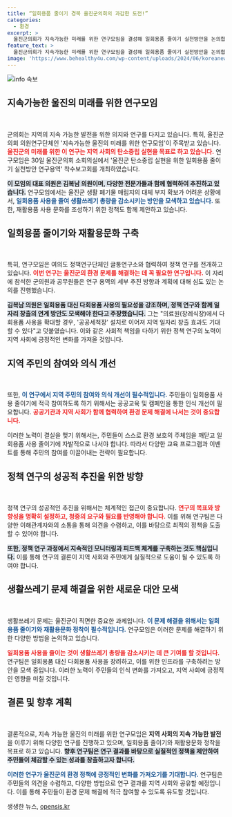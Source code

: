 ```yaml
---
title: “일회용품 줄이기 경북 울진군의회의 과감한 도전!”
categories:
  - 환경
excerpt: >
  울진군의회가 지속가능한 미래를 위한 연구모임을 결성해 일회용품 줄이기 실천방안을 논의합니다. 탄소중립 실현을 위한 혁신적인 정책으로 지역 일자리 창출도 기대! 클릭해 더 알아보세요!
feature_text: >
  울진군의회가 지속가능한 미래를 위한 연구모임을 결성해 일회용품 줄이기 실천방안을 논의합니다. 탄소중립 실현을 위한 혁신적인 정책으로 지역 일자리 창출도 기대! 클릭해 더 알아보세요!
image: 'https://www.behealthy4u.com/wp-content/uploads/2024/06/koreanews.jpg'
---
```


<p><img src="https://www.behealthy4u.com/wp-content/uploads/2024/06/koreanews.jpg" alt="info 속보" /></p>

<h2 data-ke-size="size26">지속가능한 울진의 미래를 위한 연구모임</h2>

<p data-ke-size="size16">&nbsp;</p>

<p>군의회는 지역의 지속 가능한 발전을 위한 의지와 연구를 다지고 있습니다. 특히, 울진군의회 의원연구단체인 '지속가능한 울진의 미래를 위한 연구모임'이 주목받고 있습니다. <b><span style="color: #ee2323;">울진군의 미래를 위한 이 연구는 지역 사회의 탄소중립 실현을 목표로 하고 있습니다.</span></b> 연구모임은 30일 울진군의회 소회의실에서 '울진군 탄소중립 실현을 위한 일회용품 줄이기 실천방안 연구용역' 착수보고회를 개최하였습니다. </p>

<p><b><span style="background-color: #21538527;">이 모임의 대표 의원은 김복남 의원이며, 다양한 전문가들과 함께 협력하여 추진하고 있습니다.</span></b> 연구모임에서는 울진군 생활 폐기물 매립지의 대체 부지 확보가 어려운 상황에서, <b><span style="color: #1a5490;">일회용품 사용을 줄여 생활쓰레기 총량을 감소시키는 방안을 모색하고 있습니다.</span></b> 또한, 재활용품 사용 문화를 조성하기 위한 정책도 함께 제안하고 있습니다.</p>

<h2 data-ke-size="size26">일회용품 줄이기와 재활용문화 구축</h2>

<p data-ke-size="size16">&nbsp;</p>

<p>특히, 연구모임은 여의도 정책연구단체인 글통연구소와 협력하여 정책 연구를 전개하고 있습니다. <b><span style="color: #ee2323;">이번 연구는 울진군의 환경 문제를 해결하는 데 꼭 필요한 연구입니다.</span></b> 이 자리에 참석한 군의원과 공무원들은 연구 용역의 세부 추진 방향과 계획에 대해 심도 있는 논의를 진행했습니다. </p>

<p><b><span style="background-color: #21538527;">김복남 의원은 일회용품 대신 다회용품 사용의 필요성을 강조하며, 정책 연구와 함께 일자리 창출의 연계 방안도 모색해야 한다고 주장했습니다.</span></b> 그는 "의료원(장례식장)에서 다회용품 사용을 확대할 경우, '공공세척장' 설치로 이어져 지역 일자리 창출 효과도 기대할 수 있다"고 덧붙였습니다. 이와 같은 사회적 책임을 다하기 위한 정책 연구의 노력이 지역 사회에 긍정적인 변화를 가져올 것입니다.</p>

<h2 data-ke-size="size26">지역 주민의 참여와 의식 개선</h2>

<p data-ke-size="size16">&nbsp;</p>

<p>또한, <b><span style="color: #1a5490;">이 연구에서 지역 주민의 참여와 의식 개선이 필수적입니다.</span></b> 주민들이 일회용품 사용 줄이기에 적극 참여하도록 하기 위해서는 공공교육 및 캠페인을 통한 인식 개선이 필요합니다. <b><span style="color: #ee2323;">공공기관과 지역 사회가 함께 협력하여 환경 문제 해결에 나서는 것이 중요합니다.</span></b> </p>

<p>이러한 노력이 결실을 맺기 위해서는, 주민들이 스스로 환경 보호의 주체임을 깨닫고 일회용품 사용 줄이기에 자발적으로 나서야 합니다. 따라서 다양한 교육 프로그램과 이벤트를 통해 주민의 참여를 이끌어내는 전략이 필요합니다.</p>

<h2 data-ke-size="size26">정책 연구의 성공적 추진을 위한 방향</h2>

<p data-ke-size="size16">&nbsp;</p>

<p>정책 연구의 성공적인 추진을 위해서는 체계적인 접근이 중요합니다. <b><span style="color: #ee2323;">연구의 목표와 방향성을 명확히 설정하고, 청중의 요구와 필요를 반영해야 합니다.</span></b> 이를 위해 연구팀은 다양한 이해관계자와의 소통을 통해 의견을 수렴하고, 이를 바탕으로 최적의 정책을 도출할 수 있어야 합니다.</p>

<p><b><span style="background-color: #21538527;">또한, 정책 연구 과정에서 지속적인 모니터링과 피드백 체계를 구축하는 것도 핵심입니다.</span></b> 이를 통해 연구의 결론이 지역 사회와 주민에게 실질적으로 도움이 될 수 있도록 하여야 합니다. </p>

<h2 data-ke-size="size26">생활쓰레기 문제 해결을 위한 새로운 대안 모색</h2>

<p data-ke-size="size16">&nbsp;</p>

<p>생활쓰레기 문제는 울진군이 직면한 중요한 과제입니다. <b><span style="color: #1a5490;">이 문제 해결을 위해서는 일회용품 줄이기와 재활용문화 정착이 필수적입니다.</span></b> 연구모임은 이러한 문제를 해결하기 위한 다양한 방법을 논의하고 있습니다. </p>

<p><b><span style="color: #ee2323;">일회용품 사용을 줄이는 것이 생활쓰레기 총량을 감소시키는 데 큰 기여를 할 것입니다.</span></b> 연구팀은 일회용품 대신 다회용품 사용을 장려하고, 이를 위한 인프라를 구축하려는 방안을 모색 중입니다. 이러한 노력이 주민들의 인식 변화를 가져오고, 지역 사회에 긍정적인 영향을 미칠 것입니다.</p>

<h2 data-ke-size="size26">결론 및 향후 계획</h2>

<p data-ke-size="size16">&nbsp;</p>

<p>결론적으로, 지속 가능한 울진의 미래를 위한 연구모임은 <strong>지역 사회의 지속 가능한 발전</strong>을 이루기 위해 다양한 연구를 진행하고 있으며, 일회용품 줄이기와 재활용문화 정착을 목표로 하고 있습니다. <b><span style="background-color: #21538527;">향후 연구팀은 연구 결과를 바탕으로 실질적인 정책을 제안하여 주민들이 체감할 수 있는 성과를 창출하고자 합니다.</span></b> </p>

<p><b><span style="color: #1a5490;">이러한 연구가 울진군의 환경 정책에 긍정적인 변화를 가져오기를 기대합니다.</span></b> 연구팀은 주민들의 의견을 수렴하고, 다양한 방법으로 연구 결과를 지역 사회와 공유할 예정입니다. 이를 통해 주민들이 환경 문제 해결에 적극 참여할 수 있도록 유도할 것입니다. </p>

<p data-ke-size="size16"></p>
생생한 뉴스, <a href="https://opensis.kr" rel="dofollow">opensis.kr</a>


